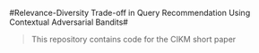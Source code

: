 #Relevance-Diversity Trade-off in Query Recommendation Using Contextual Adversarial Bandits#

> This repository contains code for the CIKM short paper 

